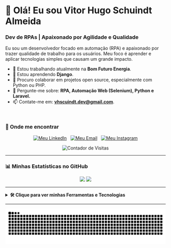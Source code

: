 # 👋 Olá! Eu sou Vitor Hugo Schuindt Almeida
### Dev de RPAs | Apaixonado por Agilidade e Qualidade

Eu sou um desenvolvedor focado em automação (RPA) e apaixonado por trazer qualidade de trabalho para os usuários. Meu foco é aprender e aplicar tecnologias simples que causam um grande impacto.

- 🔭 Estou trabalhando atualmente na **Bom Futuro Energia**.
- 🌱 Estou aprendendo **Django**.
- 👯 Procuro colaborar em projetos open source, especialmente com Python ou PHP.
- 💬 Pergunte-me sobre: **RPA, Automação Web (Selenium), Python e Laravel.**
- 📫 Contate-me em: **vhscuindt.dev@gmail.com**.

<br>

### 🔗 Onde me encontrar
<p align="center">
  <a href="https://linkedin.com/in/vitor-hugo-schuindt-3279a5232" target="blank"><img src="https://img.shields.io/badge/LinkedIn-0077B5?style=for-the-badge&logo=linkedin&logoColor=white" alt="Meu LinkedIn" /></a>&nbsp;&nbsp;
  <a href="mailto:vhscuindt.dev@gmail.com" target="blank"><img src="https://img.shields.io/badge/Gmail-D14836?style=for-the-badge&logo=gmail&logoColor=white" alt="Meu Email" /></a>&nbsp;&nbsp;
  <a href="https://instagram.com/vhs_chuindt" target="blank"><img src="https://img.shields.io/badge/Instagram-E4405F?style=for-the-badge&logo=instagram&logoColor=white" alt="Meu Instagram" /></a>
</p>

<p align="center">
  <img src="https://komarev.com/ghpvc/?username=VHSchuindt&label=VISITANTES%20NO%20PERFIL&color=blueviolet&style=flat-square" alt="Contador de Visitas" />
</p>

---

### 📊 Minhas Estatísticas no GitHub
<p align="center">
  <img height="180em" src="https://github-readme-stats.vercel.app/api?username=VHSchuindt&show_icons=true&theme=dracula&include_all_commits=true&count_private=true"/>
  <img height="180em" src="https://github-readme-stats.vercel.app/api/top-langs/?username=VHSchuindt&layout=compact&langs_count=7&theme=dracula"/>
</p>

---

<details>
  <summary><b>🛠️ Clique para ver minhas Ferramentas e Tecnologias</b></summary>
  <br>
  
  **Linguagens de Programação:**
  <p align="left">
    <a href="https://skillicons.dev">
      <img src="https://skillicons.dev/icons?i=python,js,ts,php,csharp" />
    </a>
  </p>

  **Frameworks e Bibliotecas:**
  <p align="left">
    <a href="https://skillicons.dev">
      <img src="https://skillicons.dev/icons?i=react,vue,django,laravel,selenium" />
    </a>
  </p>

  **Bancos de Dados e Cloud:**
  <p align="left">
    <a href="https://skillicons.dev">
      <img src="https://skillicons.dev/icons?i=postgres,mysql,docker,aws,azure" />
    </a>
  </p>

  **Ferramentas:**
  <p align="left">
    <a href="https://skillicons.dev">
      <img src="https://skillicons.dev/icons?i=git,github,vscode,figma,postman,linux" />
    </a>
  </p>
</details>

---

<p align="center">
  <img src="https://raw.githubusercontent.com/VHSchuindt/VHSchuindt/output/github-contribution-grid-snake-dark.svg" alt="Animação de Contribuição (Snake)" />
</p>
